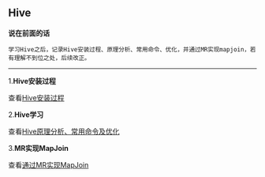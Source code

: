 ## Hive
**说在前面的话**

    学习Hive之后，记录Hive安装过程、原理分析、常用命令、优化，并通过MR实现mapjoin，若有理解不到位之处，后续改正。

***
1.**Hive安装过程**

查看[Hive安装过程](https://github.com/sqdmydxf/Hadoop-Ecosystem/blob/master/Hive/Docs/install.md)

2.**Hive学习**

查看[Hive原理分析、常用命令及优化](https://github.com/sqdmydxf/Hadoop-Ecosystem/blob/master/Hive/Docs/hive.md)

3.**MR实现MapJoin**

查看[通过MR实现MapJoin](https://github.com/sqdmydxf/Hadoop-Ecosystem/tree/master/Hive/Demos/MapJoinDemo)
